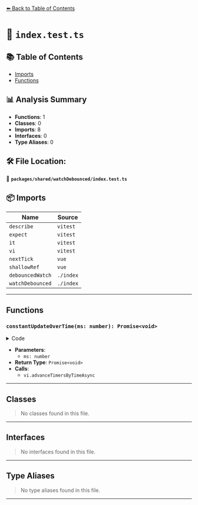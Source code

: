 [⬅️ Back to Table of Contents](../../../index.md)

# 📄 `index.test.ts`

## 📚 Table of Contents

- [Imports](#imports)
- [Functions](#functions)

## 📊 Analysis Summary

- **Functions**: 1
- **Classes**: 0
- **Imports**: 8
- **Interfaces**: 0
- **Type Aliases**: 0

## 🛠️ File Location:
📂 **`packages/shared/watchDebounced/index.test.ts`**

## 📦 Imports

| Name | Source |
|------|--------|
| `describe` | `vitest` |
| `expect` | `vitest` |
| `it` | `vitest` |
| `vi` | `vitest` |
| `nextTick` | `vue` |
| `shallowRef` | `vue` |
| `debouncedWatch` | `./index` |
| `watchDebounced` | `./index` |


---

## Functions

### `constantUpdateOverTime(ms: number): Promise<void>`

<details><summary>Code</summary>

```ts
async (ms: number) => {
      for (let i = 0; i < ms; i++) {
        num.value += 1
        await vi.advanceTimersByTimeAsync(1)
      }
    }
```
</details>

- **Parameters**:
  - `ms: number`
- **Return Type**: `Promise<void>`
- **Calls**:
  - `vi.advanceTimersByTimeAsync`

---

## Classes

> No classes found in this file.


---

## Interfaces

> No interfaces found in this file.


---

## Type Aliases

> No type aliases found in this file.


---